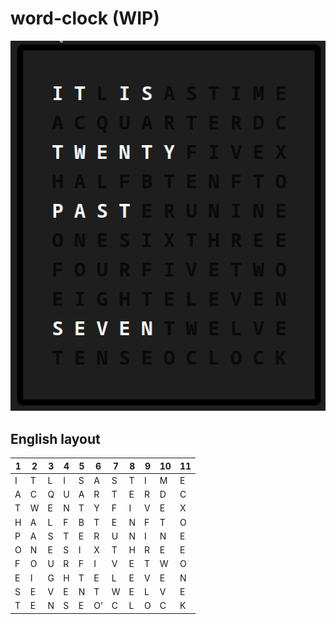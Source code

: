 # word-clock (WIP)

![Demonstration](docs/demo2.gif "Demo")

## English layout


| 1 | 2 | 3 | 4 | 5 | 6   | 7 | 8 | 9 | 10 | 11 |
| --- | --- | --- | --- | --- | ----- | --- | --- | --- | ---- | ---- |
| I | T | L | I | S | A   | S | T | I | M  | E  |
| A | C | Q | U | A | R   | T | E | R | D  | C  |
| T | W | E | N | T | Y   | F | I | V | E  | X  |
| H | A | L | F | B | T   | E | N | F | T  | O  |
| P | A | S | T | E | R   | U | N | I | N  | E  |
| O | N | E | S | I | X   | T | H | R | E  | E  |
| F | O | U | R | F | I   | V | E | T | W  | O  |
| E | I | G | H | T | E   | L | E | V | E  | N  |
| S | E | V | E | N | T   | W | E | L | V  | E  |
| T | E | N | S | E | O’ | C | L | O | C  | K  |

